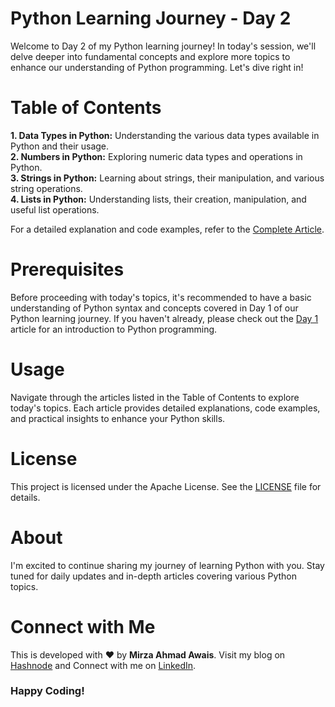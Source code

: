 # Python Learning Journey - Day 2
Welcome to Day 2 of my Python learning journey! In today's session, we'll delve deeper into fundamental concepts and explore more topics to enhance our understanding of Python programming. Let's dive right in!
# Table of Contents
**1. Data Types in Python:** Understanding the various data types available in Python and their usage.<br>
**2. Numbers in Python:** Exploring numeric data types and operations in Python.<br>
**3. Strings in Python:** Learning about strings, their manipulation, and various string operations.<br>
**4. Lists in Python:** Understanding lists, their creation, manipulation, and useful list operations.<br>

For a detailed explanation and code examples, refer to the [Complete Article](https://hashnode.com/draft/66582a1f3315470504207b46).
# Prerequisites
Before proceeding with today's topics, it's recommended to have a basic understanding of Python syntax and concepts covered in Day 1
of our Python learning journey. If you haven't already, please check out the [Day 1]() article for an introduction to Python programming.
# Usage
Navigate through the articles listed in the Table of Contents to explore today's topics. Each article provides detailed explanations, code examples, and practical insights to enhance your Python skills.
# License
This project is licensed under the Apache License. See the [LICENSE](https://github.com/Mirza-Ahmad/PythonLearningJourney/blob/main/Day2/LICENCE) file for details.
# About
I'm excited to continue sharing my journey of learning Python with you. Stay tuned for daily updates and in-depth articles covering various Python topics.
# Connect with Me
This is developed with ❤️ by **Mirza Ahmad Awais**. 
Visit my blog on [Hashnode](https://hashnode.com/draft/66582a1f3315470504207b46) and 
Connect with me on [LinkedIn](www.linkedin.com/in/mirza-ahmad-awais-aa513420a).
### Happy Coding!
